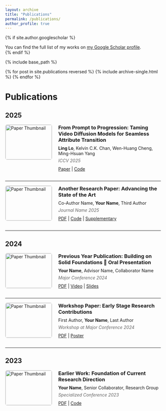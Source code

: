 ```yaml
---
layout: archive
title: "Publications"
permalink: /publications/
author_profile: true
---
```


{% if site.author.googlescholar %}
  <div class="wordwrap">You can find the full list of my works on <a href="{{site.author.googlescholar}}">my Google Scholar profile</a>.</div>
{% endif %}

{% include base_path %}

{% for post in site.publications reversed %}
  {% include archive-single.html %}
{% endfor %}


# Publications

## 2025

<div style="display: flex; gap: 20px; margin-bottom: 30px; align-items: flex-start;">
  <div style="flex-shrink: 0;">
    <img src="paper-thumbnail-1.jpg" alt="Paper Thumbnail" style="width: 150px; height: 112px; border: 1px solid #ddd; border-radius: 6px; object-fit: cover;">
  </div>
  <div style="flex: 1;">
    <h3 style="margin-top: 0; margin-bottom: 8px;">From Prompt to Progression: Taming Video Diffusion Models for Seamless Attribute Transition </h3>
    <div style="margin-bottom: 6px;"><strong>Ling Lo</strong>, Kelvin C.K. Chan, Wen-Huang Cheng, Ming-Hsuan Yang</div>
    <div style="font-style: italic; color: #666; margin-bottom: 10px;"><em>ICCV 2025</em></div>
    <div><a href="link-to-pdf">Paper</a> | <a href="link-to-code">Code</a></div>
  </div>
</div>

---

<div style="display: flex; gap: 20px; margin-bottom: 30px; align-items: flex-start;">
  <div style="flex-shrink: 0;">
    <img src="paper-thumbnail-2.jpg" alt="Paper Thumbnail" style="width: 150px; height: 112px; border: 1px solid #ddd; border-radius: 6px; object-fit: cover;">
  </div>
  <div style="flex: 1;">
    <h3 style="margin-top: 0; margin-bottom: 8px;">Another Research Paper: Advancing the State of the Art</h3>
    <div style="margin-bottom: 6px;">Co-Author Name, <strong>Your Name</strong>, Third Author</div>
    <div style="font-style: italic; color: #666; margin-bottom: 10px;"><em>Journal Name 2025</em></div>
    <div><a href="link-to-pdf">PDF</a> | <a href="link-to-code">Code</a> | <a href="link-to-supplementary">Supplementary</a></div>
  </div>
</div>

---

## 2024

<div style="display: flex; gap: 20px; margin-bottom: 30px; align-items: flex-start;">
  <div style="flex-shrink: 0;">
    <img src="paper-thumbnail-3.jpg" alt="Paper Thumbnail" style="width: 150px; height: 112px; border: 1px solid #ddd; border-radius: 6px; object-fit: cover;">
  </div>
  <div style="flex: 1;">
    <h3 style="margin-top: 0; margin-bottom: 8px;">Previous Year Publication: Building on Solid Foundations 🎤 <strong>Oral Presentation</strong></h3>
    <div style="margin-bottom: 6px;"><strong>Your Name</strong>, Advisor Name, Collaborator Name</div>
    <div style="font-style: italic; color: #666; margin-bottom: 10px;"><em>Major Conference 2024</em></div>
    <div><a href="link-to-pdf">PDF</a> | <a href="link-to-video">Video</a> | <a href="link-to-slides">Slides</a></div>
  </div>
</div>

---

<div style="display: flex; gap: 20px; margin-bottom: 30px; align-items: flex-start;">
  <div style="flex-shrink: 0;">
    <img src="paper-thumbnail-4.jpg" alt="Paper Thumbnail" style="width: 150px; height: 112px; border: 1px solid #ddd; border-radius: 6px; object-fit: cover;">
  </div>
  <div style="flex: 1;">
    <h3 style="margin-top: 0; margin-bottom: 8px;">Workshop Paper: Early Stage Research Contributions</h3>
    <div style="margin-bottom: 6px;">First Author, <strong>Your Name</strong>, Last Author</div>
    <div style="font-style: italic; color: #666; margin-bottom: 10px;"><em>Workshop at Major Conference 2024</em></div>
    <div><a href="link-to-pdf">PDF</a> | <a href="link-to-poster">Poster</a></div>
  </div>
</div>

---

## 2023

<div style="display: flex; gap: 20px; margin-bottom: 30px; align-items: flex-start;">
  <div style="flex-shrink: 0;">
    <img src="paper-thumbnail-5.jpg" alt="Paper Thumbnail" style="width: 150px; height: 112px; border: 1px solid #ddd; border-radius: 6px; object-fit: cover;">
  </div>
  <div style="flex: 1;">
    <h3 style="margin-top: 0; margin-bottom: 8px;">Earlier Work: Foundation of Current Research Direction</h3>
    <div style="margin-bottom: 6px;"><strong>Your Name</strong>, Senior Collaborator, Research Group</div>
    <div style="font-style: italic; color: #666; margin-bottom: 10px;"><em>Specialized Conference 2023</em></div>
    <div><a href="link-to-pdf">PDF</a> | <a href="link-to-code">Code</a></div>
  </div>
</div>


